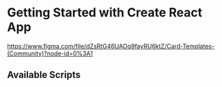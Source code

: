 # Getting Started with Create React App
https://www.figma.com/file/dZsRtG46UAOq9fayRU6ktZ/Card-Templates-(Community)?node-id=0%3A1

## Available Scripts
